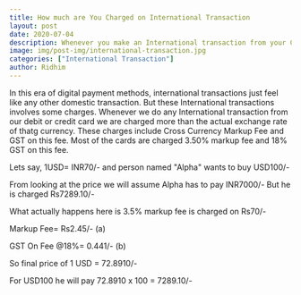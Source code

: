 ```yaml
---
title: How much are You Charged on International Transaction
layout: post
date: 2020-07-04
description: Whenever you make an International transaction from your Credit or Debit Card, you are always charged some fee over it.
image: img/post-img/international-transaction.jpg
categories: ["International Transaction"]
author: Ridhim
---
```


In this era of digital payment methods, international transactions just feel like any other domestic transaction. But these International transactions involves some charges. 
Whenever we do any International transaction from our debit or credit card we are charged more than the actual exchange rate of thatg currency. 
These charges include Cross Currency Markup Fee and GST on this fee. Most of the cards are charged 3.50% markup fee and 18% GST on this fee. 

Lets say, 1USD= INR70/- and person named "Alpha" wants to buy USD100/- 

From looking at the price we will assume Alpha has to pay INR7000/- But he is charged Rs7289.10/- 

What actually happens here is 3.5% markup fee is charged on Rs70/- 

Markup Fee= Rs2.45/- (a)

GST On Fee @18%= 0.441/- (b)

So final price of 1 USD = 72.8910/-

For USD100 he will pay 72.8910 x 100 = 7289.10/-
